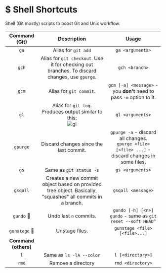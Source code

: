 # $ Shell Shortcuts
Shell (Git mostly) scripts to boost Git and Unix workflow.

Command (Git) | Description | Usage
:--------:|:-------------:|:------:
`ga` | Alias for `git add` | `ga <arguments>`
`gch` | Alias for `git checkout`. Use it for checking out branches. To discard changes, use `gpurge`. | `gch <branch>`
`gcm` | Alias for `git commit`. | `gcm [-a] <message>` - you **don't** need to pass `-m` option to it.
`gl` | Alias for `git log`. Produces output similar to this:<br>![gl](https://user-images.githubusercontent.com/22446806/32938930-303dc4fc-cbc1-11e7-9311-c2f97496a1bb.png) | `gl <arguments>`
`gpurge` | Discard changes since the last commit. | `gpurge -a` - discard all changes.<br> `gpurge <file> [<file> ...]` - discard changes in some files.
`gs` | Same as `git status -s` | `gs <arguments>`
`gsqall` | Creates a new commit object based on provided tree object. Basically, "squashes" all commits in a branch. | `gsqall <message>`
`gundo` :gun:| Undo last `n` commits. | `gundo [-h] [<n>]`<br>`gundo` - same as `git reset --soft HEAD^`
`gunstage` :gun:| Unstage files. | `gunstage <file> [<file>...]`
**Command (others)** |
`l` | Same as `ls -lA --color` | `l [<directory>]`
`rmd` | Remove a directory | `rmd <directory>`
